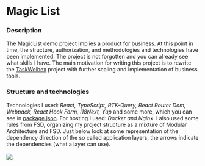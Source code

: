 <h1>Magic List</h1>
<h3>Description</h3>
The MagicList demo project implies a product for business. At this point in time, the structure, authorization, and methodologies and technologies have been implemented. The project is not forgotten and you can already see what skills I have.
The main motivation for writing this project is to rewrite the <a href="https://github.com/kartemdev/TaskWelbeX" target="_blank">TaskWelbex</a> project with further scaling and implementation of business tools.
<h3>Structure and technologies</h3>
Technologies I used: <i>React, TypeScript, RTK-Query, React Router Dom, Webpack, React Hook Form, I18Next, Yup</i> and some more, which you can see in <a href="https://github.com/kartemdev/magiclist/blob/master/client/package.json">package.json</a>. For hosting I used: <i>Docker and Nginx</i>.
I also used some rules from FSD, organizing my project structure as a mixture of Modular Architecture and FSD. Just below look at some representation of the dependency direction of the so called application layers, the arrows indicate the dependencies (what a layer can use).
<br />
<br />
<img src="https://github.com/kartemdev/magiclist/assets/103846630/f4332fb5-50f9-4993-93db-be15e722d03c" />
